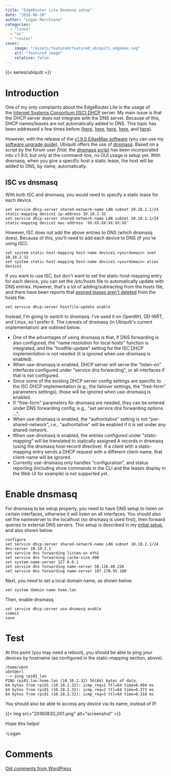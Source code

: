 ```yaml
---
title: "EdgeRouter Lite Dnsmasq setup"
date: "2016-08-30"
author: "Logan Marchione"
categories: 
  - "linux"
  - "oc"
  - "router"
cover:
    image: "/assets/featured/featured_ubiquiti_edgemax.svg"
    alt: "featured image"
    relative: false
---
```


{{< series/ubiquiti >}}

# Introduction

One of my only complaints about the EdgeRouter Lite is the usage of the [Internet Systems Consortium (ISC) DHCP](https://en.wikipedia.org/wiki/DHCPD) server. My main issue is that the DHCP server does not integrate with the DNS server. Because of this, DHCP names/leases are not automatically added to DNS. This topic has been addressed a few times before ([here](https://www.reddit.com/r/Ubiquiti/comments/4jtli1/i_would_like_to_access_my_lan_devices_by_name), [here](https://www.reddit.com/r/Ubiquiti/comments/2cm0f1/local_dns_host_resolution/), [here](https://community.ubnt.com/t5/EdgeMAX/etc-hosts-and-resolving-names/td-p/461725), [here](https://community.ubnt.com/t5/EdgeMAX/Automatic-DNS-resolution-of-DHCP-client-names/td-p/651311), and [here](https://community.ubnt.com/t5/EdgeMAX/Setting-up-Local-DNS/td-p/449259)).

However, with the release of the [v1.9.0 EdgeMax software](http://community.ubnt.com/t5/EdgeMAX-Updates-Blog/EdgeMAX-EdgeRouter-software-release-v1-9-0/bc-p/1643335) (you can use my [software upgrade guide](/2016/06/edgerouter-lite-software-upgrade/)), Ubiquiti offers the use of [dnsmasq](https://en.wikipedia.org/wiki/Dnsmasq). Based on a script by the forum user _final_, the [dnsmasq script](http://community.ubnt.com/t5/EdgeMAX/DNS-resolution-of-local-hosts/m-p/1481650#M97797) has been incorporated into v.1.9.0, but only at the command-line, no GUI usage is setup yet. With dnsmasq, when you give a specific host a static lease, the host will be added to DNS, by name, automatically.

## ISC vs dnsmasq

With both ISC and dnsmasq, you would need to specify a static lease for each device.

```
set service dhcp-server shared-network-name LAN subnet 10.10.2.1/24 static-mapping device1 ip-address 10.10.2.32
set service dhcp-server shared-network-name LAN subnet 10.10.2.1/24 static-mapping device1 mac-address 'XX:XX:XX:XX:XX:XX'
```

However, ISC does not add the above entries to DNS (which dnsmasq does). Because of this, you'll need to add each device to DNS (if you're using ISC).

```
set system static-host-mapping host-name device1.<yourdomain> inet 10.10.2.32
set system static-host-mapping host-name device1.<yourdomain> alias device1
```

If you want to use ISC, but don't want to set the static-host-mapping entry for each device, you can set the _/etc/hosts_ file to automatically update with DNS entries. However, that's a lot of adding/subtracting from the hosts file, and there have been reports that [expired leases aren't deleted](https://community.ubnt.com/t5/EdgeMAX/hostfile-update-enable-doesn-t-clear-expired-leases/td-p/969389) from the hosts file.

```
set service dhcp-server hostfile-update enable
```

Instead, I'm going to switch to dnsmasq. I've used it on OpenWrt, DD-WRT, and Linux, so I prefer it. The caveats of dnsmasq (in Ubiquiti's current implementation) are outlined below.

- One of the advantages of using dnsmasq is that, if DNS forwarding is also configured, the "name resolution for local hosts" function is integrated, and the "hostfile-update" setting for the ISC DHCP implementation is not needed (it is ignored when use-dnsmasq is enabled).
- When use-dnsmasq is enabled, DHCP server will serve the "listen-on" interfaces configured under "service dns forwarding", or all interfaces if that is not configured.
- Since some of the existing DHCP server config settings are specific to the ISC DHCP implementation (e.g., the failover settings, the "free-form" parameters settings), those will be ignored when use-dnsmasq is enabled.
- If "free-form" parameters for dnsmasq are needed, they can be entered under DNS forwarding config, e.g., "set service dns forwarding options ...".
- When use-dnsmasq is enabled, the "authoritative" setting is not "per-shared-network", i.e., "authoritative" will be enabled if it is set under any shared-network.
- When use-dnsmasq is enabled, the entries configured under "static-mapping" will be translated to statically assigned A records in dnsmasq (using the dnsmasq host-record directive). If a client with a static-mapping entry sends a DHCP request with a different client-name, that client-name will be ignored.
- Currently use-dnsmasq only handles "configuration", and status reporting (including show commands in the CLI and the leases display in the Web UI for example) is not supported yet.

# Enable dnsmasq

For dnsmasq to be setup properly, you need to have DNS setup to listen on certain interfaces, otherwise it will listen on all interfaces. You should also set the nameserver to the localhost (so dnsmasq is used first), then forward queries to external DNS servers. This setup is described in my [initial setup](/2016/04/ubiquiti-edgerouter-lite-setup/), and also shown below.

```
configure
set service dhcp-server shared-network-name LAN subnet 10.10.2.1/24 dns-server 10.10.2.1
set service dns forwarding listen-on eth1
set service dns forwarding cache-size 400
set system name-server 127.0.0.1
set service dns forwarding name-server 50.116.40.226
set service dns forwarding name-server 107.170.95.180
```

Next, you need to set a local domain name, as shown below.

```
set system domain-name home.lan
```

Then, enable dnsmasq.

```
set service dhcp-server use-dnsmasq enable
commit
save
```

# Test

At this point (you may need a reboot), you should be able to ping your devices by hostname (as configured in the static-mapping section, above).

```
/home/ubnt
ubnt@erl
--> ping rpi01_lan
PING rpi01_lan.home.lan (10.10.2.32) 56(84) bytes of data.
64 bytes from rpi01 (10.10.2.32): icmp_req=1 ttl=64 time=0.404 ms
64 bytes from rpi01 (10.10.2.32): icmp_req=2 ttl=64 time=0.373 ms
64 bytes from rpi01 (10.10.2.32): icmp_req=3 ttl=64 time=0.310 ms
```

You should also be able to access any device via its name, instead of IP.

{{< img src="20160830_001.png" alt="screenshot" >}}

Hope this helps!

\-Logan

# Comments

[Old comments from WordPress](/2016/08/edgerouter-lite-dnsmasq-setup/comments.txt)